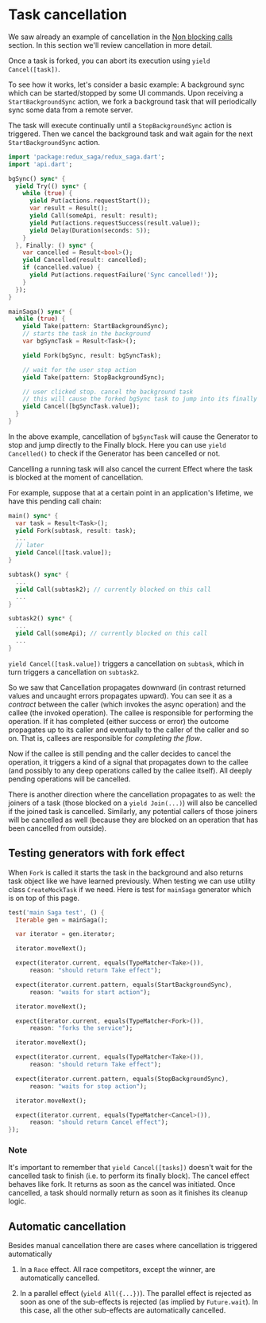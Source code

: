 # Task cancellation

We saw already an example of cancellation in the [Non blocking calls](NonBlockingCalls.md) section. In this section we'll review cancellation in more detail.

Once a task is forked, you can abort its execution using `yield Cancel([task])`.

To see how it works, let's consider a basic example: A background sync which can be started/stopped by some UI commands. Upon receiving a `StartBackgroundSync` action, we fork a background task that will periodically sync some data from a remote server.

The task will execute continually until a `StopBackgroundSync` action is triggered. Then we cancel the background task and wait again for the next `StartBackgroundSync` action.

```dart
import 'package:redux_saga/redux_saga.dart';
import 'api.dart';

bgSync() sync* {
  yield Try(() sync* {
    while (true) {
      yield Put(actions.requestStart());
      var result = Result();
      yield Call(someApi, result: result);
      yield Put(actions.requestSuccess(result.value));
      yield Delay(Duration(seconds: 5));
    }
  }, Finally: () sync* {
    var cancelled = Result<bool>();
    yield Cancelled(result: cancelled);
    if (cancelled.value) {
      yield Put(actions.requestFailure('Sync cancelled!'));
    }
  });
}

mainSaga() sync* {
  while (true) {
    yield Take(pattern: StartBackgroundSync);
    // starts the task in the background
    var bgSyncTask = Result<Task>();

    yield Fork(bgSync, result: bgSyncTask);

    // wait for the user stop action
    yield Take(pattern: StopBackgroundSync);

    // user clicked stop. cancel the background task
    // this will cause the forked bgSync task to jump into its finally block
    yield Cancel([bgSyncTask.value]);
  }
}
```

In the above example, cancellation of `bgSyncTask` will cause the Generator to stop and jump directly to the Finally block. Here you can use `yield Cancelled()` to check if the Generator has been cancelled or not.

Cancelling a running task will also cancel the current Effect where the task is blocked at the moment of cancellation.

For example, suppose that at a certain point in an application's lifetime, we have this pending call chain:

```dart
main() sync* {
  var task = Result<Task>();
  yield Fork(subtask, result: task);
  ...
  // later
  yield Cancel([task.value]);
}

subtask() sync* {
  ...
  yield Call(subtask2); // currently blocked on this call
  ...
}

subtask2() sync* {
  ...
  yield Call(someApi); // currently blocked on this call
  ...
}
```

`yield Cancel([task.value])` triggers a cancellation on `subtask`, which in turn triggers a cancellation on `subtask2`.

So we saw that Cancellation propagates downward (in contrast returned values and uncaught errors propagates upward). You can see it as a *contract* between the caller (which invokes the async operation) and the callee (the invoked operation). The callee is responsible for performing the operation. If it has completed (either success or error) the outcome propagates up to its caller and eventually to the caller of the caller and so on. That is, callees are responsible for *completing the flow*.

Now if the callee is still pending and the caller decides to cancel the operation, it triggers a kind of a signal that propagates down to the callee (and possibly to any deep operations called by the callee itself). All deeply pending operations will be cancelled.

There is another direction where the cancellation propagates to as well: the joiners of a task (those blocked on a `yield Join(...)`) will also be cancelled if the joined task is cancelled. Similarly, any potential callers of those joiners will be cancelled as well (because they are blocked on an operation that has been cancelled from outside).

## Testing generators with fork effect

When `Fork` is called it starts the task in the background and also returns task object like we have learned previously. When testing we can use utility class `CreateMockTask` if we need. Here is test for `mainSaga` generator which is on top of this page.

```dart
test('main Saga test', () {
  Iterable gen = mainSaga();

  var iterator = gen.iterator;

  iterator.moveNext();

  expect(iterator.current, equals(TypeMatcher<Take>()),
      reason: "should return Take effect");

  expect(iterator.current.pattern, equals(StartBackgroundSync),
      reason: "waits for start action");

  iterator.moveNext();

  expect(iterator.current, equals(TypeMatcher<Fork>()),
      reason: "forks the service");

  iterator.moveNext();

  expect(iterator.current, equals(TypeMatcher<Take>()),
      reason: "should return Take effect");

  expect(iterator.current.pattern, equals(StopBackgroundSync),
      reason: "waits for stop action");

  iterator.moveNext();

  expect(iterator.current, equals(TypeMatcher<Cancel>()),
      reason: "should return Cancel effect");
});
```

### Note

It's important to remember that `yield Cancel([tasks])` doesn't wait for the cancelled task to finish (i.e. to perform its finally block). The cancel effect behaves like fork. It returns as soon as the cancel was initiated. Once cancelled, a task should normally return as soon as it finishes its cleanup logic.

## Automatic cancellation

Besides manual cancellation there are cases where cancellation is triggered automatically

1. In a `Race` effect. All race competitors, except the winner, are automatically cancelled.

2. In a parallel effect (`yield All({...})`). The parallel effect is rejected as soon as one of the sub-effects is rejected (as implied by `Future.wait`). In this case, all the other sub-effects are automatically cancelled.
